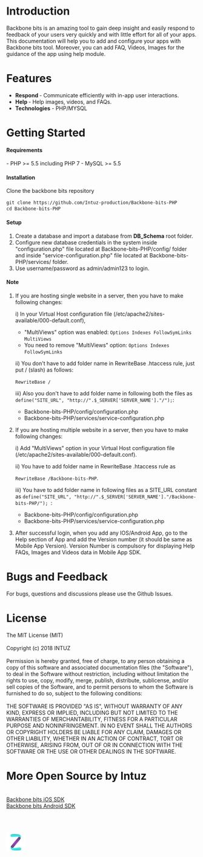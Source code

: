 <h1>Introduction</h1>
Backbone bits is an amazing tool to gain deep insight and easily respond to feedback of your users very quickly and with little effort for all of your apps. This documentation will help you to add and configure your apps with Backbone bits tool. Moreover, you can add FAQ, Videos, Images for the guidance of the app using help module.

<br/>
<h1>Features</h1>

 - <b>Respond </b> - Communicate efficiently with in-app user interactions.
 - <b>Help </b>- Help images, videos, and FAQs.
 - <b>Technologies</b> - PHP/MYSQL


<h1>Getting Started</h1>

<h4>Requirements</h4>
- PHP >= 5.5 including PHP 7
- MySQL >= 5.5

<h4>Installation</h4>
Clone the backbone bits repository

```
git clone https://github.com/Intuz-production/Backbone-bits-PHP
cd Backbone-bits-PHP
```
<h4>Setup</h4>

1.  Create a database and import a database from <b>DB_Schema</b> root folder.
2.   Configure new database credentials in the system inside "configuration.php" file located at Backbone-bits-PHP/config/ folder and inside "service-configuration.php" file located at Backbone-bits-PHP/services/ folder.
3.   Use username/password as admin/admin123 to login.

<h4>Note</h4>

1. If you are hosting single website in a server, then you have to make following changes:

	i) In your Virtual Host configuration file (/etc/apache2/sites-available/000-default.conf),
 
      - "MultiViews" option was enabled: ``` Options Indexes FollowSymLinks MultiViews ```
      - You need to remove "MultiViews" option:  ``` Options Indexes FollowSymLinks ```
      
	ii) You don't have to add folder name in RewriteBase .htaccess rule, just put / (slash) as follows:
 
      ```RewriteBase /```
        
  
	iii) Also you don't have to add folder name in following both the files as ``` define("SITE_URL", "http://".$_SERVER['SERVER_NAME']."/"); ```:
 
      - Backbone-bits-PHP/config/configuration.php
      - Backbone-bits-PHP/services/service-configuration.php

2. If you are hosting multiple website in a server, then you have to make following changes:

	i) Add "MultiViews" option in your Virtual Host configuration file (/etc/apache2/sites-available/000-default.conf). 
 
	ii) You have to add folder name in RewriteBase .htaccess rule as
 
     ```RewriteBase /Backbone-bits-PHP```.
 
	iii) You have to add folder name in following files as a SITE_URL constant as ```define("SITE_URL", "http://".$_SERVER['SERVER_NAME']."/Backbone-bits-PHP/"); ```:
 
      - Backbone-bits-PHP/config/configuration.php
      - Backbone-bits-PHP/services/service-configuration.php

3. After successful login, when you add any IOS/Android App, go to the Help section of App and add the Version number (it should be same as Mobile App Version). Version Number is compulsory for displaying Help FAQs, Images and Videos data in Mobile App SDK.


<h1>Bugs and Feedback</h1>

For bugs, questions and discussions please use the Github Issues.


<h1>License</h1>

The MIT License (MIT)
<br/><br/>
Copyright (c) 2018 INTUZ
<br/><br/>
Permission is hereby granted, free of charge, to any person obtaining a copy of this software and associated documentation files
(the "Software"), to deal in the Software without restriction, including without limitation the rights to use, copy, modify,
merge, publish, distribute, sublicense, and/or sell copies of the Software, and to permit persons to whom the Software is
furnished to do so, subject to the following conditions:
<br/><br/>
THE SOFTWARE IS PROVIDED "AS IS", WITHOUT WARRANTY OF ANY KIND, EXPRESS OR IMPLIED, INCLUDING BUT NOT LIMITED TO THE WARRANTIES OF
MERCHANTABILITY, FITNESS FOR A PARTICULAR PURPOSE AND NONINFRINGEMENT. IN NO EVENT SHALL THE AUTHORS OR COPYRIGHT HOLDERS BE
LIABLE FOR ANY CLAIM, DAMAGES OR OTHER LIABILITY, WHETHER IN AN ACTION OF CONTRACT, TORT OR OTHERWISE, ARISING FROM, OUT OF OR IN
CONNECTION WITH THE SOFTWARE OR THE USE OR OTHER DEALINGS IN THE SOFTWARE.

<h1>More Open Source by Intuz</h1>

<br/>
<a href="https://github.com/Intuz-production/Backbone-bits-iOS" target="_blank">Backbone bits iOS SDK</a>
<br/>
<a href="https://github.com/Intuz-production/Backbone-bits-Android" target="_blank">Backbone bits Android SDK</a>
 
<br/><br/>

<a href="https://www.intuz.com/" target="_blank"><img src="Screenshots/logo.jpg"></a>
